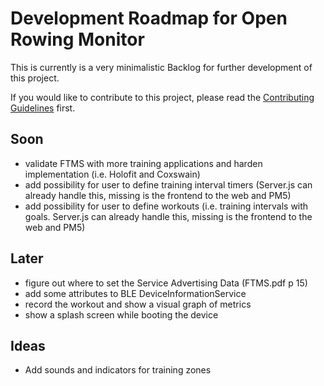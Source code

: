 # Development Roadmap for Open Rowing Monitor

This is currently is a very minimalistic Backlog for further development of this project.

If you would like to contribute to this project, please read the [Contributing Guidelines](CONTRIBUTING.md) first.

## Soon

* validate FTMS with more training applications and harden implementation (i.e. Holofit and Coxswain)
* add possibility for user to define training interval timers (Server.js can already handle this, missing is the frontend to the web and PM5)
* add possibility for user to define workouts (i.e. training intervals with goals. Server.js can already handle this, missing is the frontend to the web and PM5)

## Later

* figure out where to set the Service Advertising Data (FTMS.pdf p 15)
* add some attributes to BLE DeviceInformationService
* record the workout and show a visual graph of metrics
* show a splash screen while booting the device

## Ideas

* Add sounds and indicators for training zones
